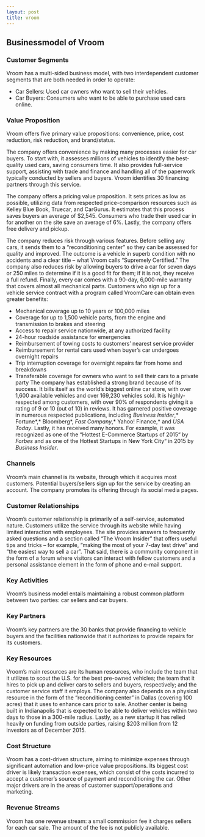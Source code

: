 ```yaml
---
layout: post
title: vroom
---
```


Businessmodel of Vroom
-----------------------

### Customer Segments

Vroom has a multi-sided business model, with two interdependent customer segments that are both needed in order to operate:

 * Car Sellers: Used car owners who want to sell their vehicles.
* Car Buyers: Consumers who want to be able to purchase used cars online.
 ### Value Proposition

Vroom offers five primary value propositions: convenience, price, cost reduction, risk reduction, and brand/status.

The company offers convenience by making many processes easier for car buyers. To start with, it assesses millions of vehicles to identify the best-quality used cars, saving consumers time. It also provides full-service support, assisting with trade and finance and handling all of the paperwork typically conducted by sellers and buyers. Vroom identifies 30 financing partners through this service.

The company offers a pricing value proposition. It sets prices as low as possible, utilizing data from respected price-comparison resources such as Kelley Blue Book, Truecar, and CarGurus. It estimates that this process saves buyers an average of $2,545. Consumers who trade their used car in for another on the site save an average of 6%. Lastly, the company offers free delivery and pickup.

The company reduces risk through various features. Before selling any cars, it sends them to a “reconditioning center” so they can be assessed for quality and improved. The outcome is a vehicle in superb condition with no accidents and a clear title – what Vroom calls “Supremely Certified.” The company also reduces risk by allowing buyers to drive a car for seven days or 250 miles to determine if it is a good fit for them; if it is not, they receive a full refund. Finally, every car comes with a 90-day, 6,000-mile warranty that covers almost all mechanical parts. Customers who sign up for a vehicle service contract with a program called VroomCare can obtain even greater benefits:

 * Mechanical coverage up to 10 years or 100,000 miles
* Coverage for up to 1,500 vehicle parts, from the engine and transmission to brakes and steering
* Access to repair service nationwide, at any authorized facility
* 24-hour roadside assistance for emergencies
* Reimbursement of towing costs to customers’ nearest service provider
* Reimbursement for rental cars used when buyer’s car undergoes overnight repairs
* Trip interruption coverage for overnight repairs far from home and breakdowns
* Transferable coverage for owners who want to sell their cars to a private party
 The company has established a strong brand because of its success. It bills itself as the world’s biggest online car store, with over 1,600 available vehicles and over 169,230 vehicles sold. It is highly-respected among customers, with over 90% of respondents giving it a rating of 9 or 10 (out of 10) in reviews. It has garnered positive coverage in numerous respected publications, including *Business Insider*,* Fortune*,* Bloomberg*, *Fast Company*,* Yahoo! Finance,* and *USA Today*. Lastly, it has received many honors. For example, it was recognized as one of the “Hottest E-Commerce Startups of 2015“ by *Forbes* and as one of the Hottest Startups in New York City“ in 2015 by *Business Insider*.

### Channels

Vroom’s main channel is its website, through which it acquires most customers. Potential buyers/sellers sign up for the service by creating an account. The company promotes its offering through its social media pages.

### Customer Relationships

Vroom’s customer relationship is primarily of a self-service, automated nature. Customers utilize the service through its website while having limited interaction with employees. The site provides answers to frequently asked questions and a section called “The Vroom Insider” that offers useful tips and tricks – for example, “making the most of your 7-day test drive” and “the easiest way to sell a car”. That said, there is a community component in the form of a forum where visitors can interact with fellow customers and a personal assistance element in the form of phone and e-mail support.

### Key Activities

Vroom’s business model entails maintaining a robust common platform between two parties: car sellers and car buyers.

### Key Partners

Vroom’s key partners are the 30 banks that provide financing to vehicle buyers and the facilities nationwide that it authorizes to provide repairs for its customers.

### Key Resources

Vroom’s main resources are its human resources, who include the team that it utilizes to scout the U.S. for the best pre-owned vehicles; the team that it hires to pick up and deliver cars to sellers and buyers, respectively; and the customer service staff it employs. The company also depends on a physical resource in the form of the “reconditioning center” in Dallas (covering 100 acres) that it uses to enhance cars prior to sale. Another center is being built in Indianapolis that is expected to be able to deliver vehicles within two days to those in a 300-mile radius. Lastly, as a new startup it has relied heavily on funding from outside parties, raising $203 million from 12 investors as of December 2015.

### Cost Structure

Vroom has a cost-driven structure, aiming to minimize expenses through significant automation and low-price value propositions. Its biggest cost driver is likely transaction expenses, which consist of the costs incurred to accept a customer’s source of payment and reconditioning the car. Other major drivers are in the areas of customer support/operations and marketing.

### Revenue Streams

Vroom has one revenue stream: a small commission fee it charges sellers for each car sale. The amount of the fee is not publicly available.

